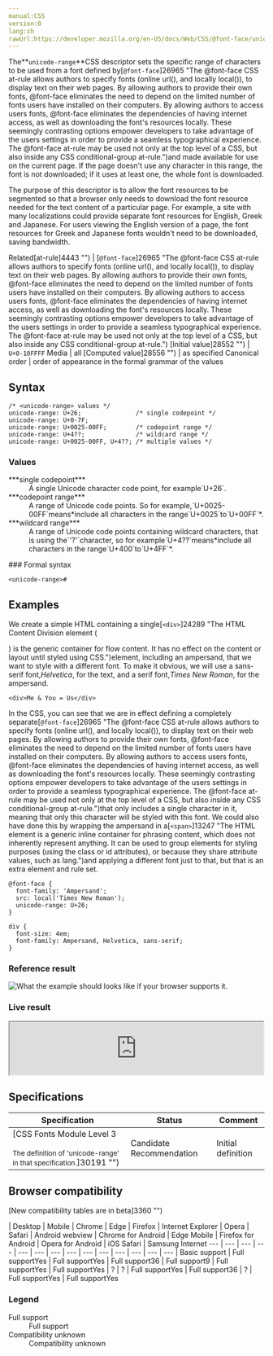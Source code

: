```yaml
---
manual:CSS
version:0
lang:zh
rawUrl:https://developer.mozilla.org/en-US/docs/Web/CSS/@font-face/unicode-range
---
```






The**`unicode-range`**CSS descriptor sets the specific range of characters to be used from a font defined by[`@font-face`]26965 "The @font-face CSS at-rule allows authors to specify fonts (online url(), and locally local()), to display text on their web pages. By allowing authors to provide their own fonts, @font-face eliminates the need to depend on the limited number of fonts users have installed on their computers. By allowing authors to access users fonts, @font-face eliminates the dependencies of having internet access, as well as downloading the font's resources locally. These seemingly contrasting options empower developers to take advantage of the users settings in order to provide a seamless typographical experience. The @font-face at-rule may be used not only at the top level of a CSS, but also inside any CSS conditional-group at-rule.")and made available for use on the current page. If the page doesn&#39;t use any character in this range, the font is not downloaded; if it uses at least one, the whole font is downloaded.



The purpose of this descriptor is to allow the font resources to be segmented so that a browser only needs to download the font resource needed for the text content of a particular page. For example, a site with many localizations could provide separate font resources for English, Greek and Japanese. For users viewing the English version of a page, the font resources for Greek and Japanese fonts wouldn&#39;t need to be downloaded, saving bandwidth.


Related[at-rule]4443 "") | [`@font-face`]26965 "The @font-face CSS at-rule allows authors to specify fonts (online url(), and locally local()), to display text on their web pages. By allowing authors to provide their own fonts, @font-face eliminates the need to depend on the limited number of fonts users have installed on their computers. By allowing authors to access users fonts, @font-face eliminates the dependencies of having internet access, as well as downloading the font's resources locally. These seemingly contrasting options empower developers to take advantage of the users settings in order to provide a seamless typographical experience. The @font-face at-rule may be used not only at the top level of a CSS, but also inside any CSS conditional-group at-rule.") 
[Initial value]28552 "") | `U+0-10FFFF` 
Media | all 
[Computed value]28556 "") | as specified 
Canonical order | order of appearance in the formal grammar of the values 


## Syntax<a name="Syntax"></a>

```
/* <unicode-range> values */
unicode-range: U+26;               /* single codepoint */
unicode-range: U+0-7F;
unicode-range: U+0025-00FF;        /* codepoint range */
unicode-range: U+4??;              /* wildcard range */
unicode-range: U+0025-00FF, U+4??; /* multiple values */
```

### Values<a name="Values"></a>
<dl><dt id=''>***single codepoint***</dt><dd>A single Unicode character code point, for example`U+26`.</dd><dt id=''>***codepoint range***</dt><dd>A range of Unicode code points. So for example,`U+0025-00FF`means*include all characters in the range`U+0025`to`U+00FF`*.</dd><dt id=''>***wildcard range***</dt><dd>A range of Unicode code points containing wildcard characters, that is using the`'?'`character, so for example`U+4??`means*include all characters in the range`U+400`to`U+4FF`*.</dd></dl>
### Formal syntax<a name="Formal_syntax"></a>

```
<unicode-range>#
```

## Examples<a name="Examples"></a>


We create a simple HTML containing a single[`<div>`]24289 "The HTML Content Division element (<div>) is the generic container for flow content. It has no effect on the content or layout until styled using CSS.")element, including an ampersand, that we want to style with a different font. To make it obvious, we will use a sans-serif font,*Helvetica*, for the text, and a serif font,*Times New Roman*, for the ampersand.


```
<div>Me & You = Us</div>
```



In the CSS, you can see that we are in effect defining a completely separate[`@font-face`]26965 "The @font-face CSS at-rule allows authors to specify fonts (online url(), and locally local()), to display text on their web pages. By allowing authors to provide their own fonts, @font-face eliminates the need to depend on the limited number of fonts users have installed on their computers. By allowing authors to access users fonts, @font-face eliminates the dependencies of having internet access, as well as downloading the font's resources locally. These seemingly contrasting options empower developers to take advantage of the users settings in order to provide a seamless typographical experience. The @font-face at-rule may be used not only at the top level of a CSS, but also inside any CSS conditional-group at-rule.")that only includes a single character in it, meaning that only this character will be styled with this font. We could also have done this by wrapping the ampersand in a[`<span>`]13247 "The HTML <span> element is a generic inline container for phrasing content, which does not inherently represent anything. It can be used to group elements for styling purposes (using the class or id attributes), or because they share attribute values, such as lang.")and applying a different font just to that, but that is an extra element and rule set.


```
@font-face {
  font-family: 'Ampersand';
  src: local('Times New Roman');
  unicode-range: U+26;
}

div {
  font-size: 4em;
  font-family: Ampersand, Helvetica, sans-serif;	
}
```

### Reference result<a name="Reference_result"></a>


![What the example should looks like if your browser supports it.](%32489.png "")


### Live result<a name="Live_result"></a>


<iframe src='https://mdn.mozillademos.org/en-US/docs/Web/CSS/@font-face/unicode-range$samples/Examples?revision=1366554' width='500' height='104'></iframe>




## Specifications<a name="Specifications"></a>

Specification | Status | Comment 
 ---  |  ---  |  ---  | 
[CSS Fonts Module Level 3<br></br><small>The definition of &#39;unicode-range&#39; in that specification.</small>]30191 "") | Candidate Recommendation | Initial definition 


## Browser compatibility<a name="Browser_compatibility"></a>
[New compatibility tables are in beta<i></i>]3360 "")

 | <abbr>Desktop<i></i></abbr> | <abbr>Mobile<i></i></abbr> 
 | <abbr>Chrome<i></i></abbr> | <abbr>Edge<i></i></abbr> | <abbr>Firefox<i></i></abbr> | <abbr>Internet Explorer<i></i></abbr> | <abbr>Opera<i></i></abbr> | <abbr>Safari<i></i></abbr> | <abbr>Android webview<i></i></abbr> | <abbr>Chrome for Android<i></i></abbr> | <abbr>Edge Mobile<i></i></abbr> | <abbr>Firefox for Android<i></i></abbr> | <abbr>Opera for Android<i></i></abbr> | <abbr>iOS Safari<i></i></abbr> | <abbr>Samsung Internet<i></i></abbr> 
 ---  |  ---  |  ---  |  ---  |  ---  |  ---  |  ---  |  ---  |  ---  |  ---  |  ---  |  ---  |  ---  |  ---  | 
Basic support | <abbr>Full support</abbr>Yes | <abbr>Full support</abbr>Yes | <abbr>Full support</abbr>36 | <abbr>Full support</abbr>9 | <abbr>Full support</abbr>Yes | <abbr>Full support</abbr>Yes | <abbr>?</abbr> | <abbr>?</abbr> | <abbr>Full support</abbr>Yes | <abbr>Full support</abbr>36 | <abbr>?</abbr> | <abbr>Full support</abbr>Yes | <abbr>Full support</abbr>Yes 


### Legend<a name="Legend"></a>
<dl><dt id=''><abbr>Full support</abbr></dt><dd>Full support</dd><dt id=''><abbr>Compatibility unknown</abbr></dt><dd>Compatibility unknown</dd></dl>



